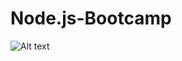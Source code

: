 # Node.js-Bootcamp

![Alt text](pulkitguptasjsu/Node.js-Bootcamp/screenCapture.gif?raw=true "Optional")
